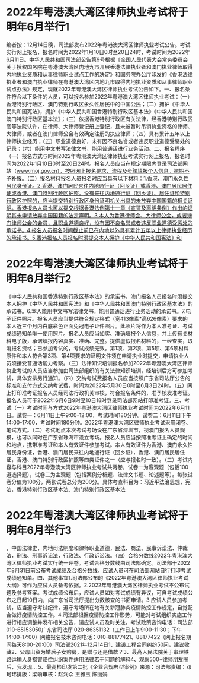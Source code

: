 # 2022年粤港澳大湾区律师执业考试将于明年6月举行1

编者按：12月14日晚，司法部发布2022年粤港澳大湾区律师执业考试公告。考试实行网上报名，报名时间为2022年1月10日0时至20日24时，考试时间为2022年6月11日。中华人民共和国司法部公告第9号根据《全国人民代表大会常务委员会关于授权国务院在粤港澳大湾区内地九市开展香港法律执业者和澳门执业律师取得内地执业资质和从事律师职业试点工作的决定》和国务院办公厅印发的《香港法律执业者和澳门执业律师在粤港澳大湾区内地九市取得内地执业资质和从事律师职业试点办法》规定，现就2022年粤港澳大湾区律师执业考试公告如下。一、报名条件符合以下条件的人员，可以报名参加2022年粤港澳大湾区律师执业考试：（一）香港特别行政区、澳门特别行政区永久性居民中的中国公民；（二）拥护《中华人民共和国宪法》，拥护《中华人民共和国香港特别行政区基本法》《中华人民共和国澳门特别行政区基本法》；（三）依据香港特别行政区有关法律，经香港特别行政区高等法院认许，在律师、大律师登记册上登记，且未被暂时吊销执业资格的律师、大律师，或者在澳门律师公会有效确定注册的执业律师；（四）具有累计五年以上律师执业经历；（五）职业道德良好，未有因不良名誉或者违反职业道德受惩处的记录；（六）能用中文书写法律文书，能用普通话进行业务活动。二、报名程序（一）报名方式与时间2022年粤港澳大湾区律师执业考试实行网上报名，报名时间为2022年1月10日0时至20日24时。报名人员应当在规定期限内登录司法部网站（www.moj.gov.cn），按照网上报名要求、流程及步骤填报个人信息。逾期不予补报。（二）报名材料报名人员报名时应当具有以下材料：1.香港、澳门永久性居民身份证。2.香港、澳门居民来往内地通行证（回乡证）或香港、澳门居民居住证或香港、澳门特别行政区护照。没有来往内地通行证（回乡证）、居住证和特别行政区护照的，应当提交特别行政区身份证明机关出具的未放弃中国国籍的相关证明。香港报名人员也可以提交根据香港法例第十一章《宣誓及声明条例》作出的证明其未申请放弃中国国籍的法定声明。3.本人为香港律师会、大律师公会，或者澳门律师公会的会员，且职业道德良好，没有因不良名誉或者违反职业道德受惩处的承诺书。4.报名人员报名时间截止前已在内地以外具有累计五年以上律师执业经历的承诺书。5.香港报名人员报名时须提交本人拥护《中华人民共和国宪法》和

# 2022年粤港澳大湾区律师执业考试将于明年6月举行2

《中华人民共和国香港特别行政区基本法》的承诺书，澳门报名人员报名时须提交本人拥护《中华人民共和国宪法》和《中华人民共和国澳门特别行政区基本法》的承诺书。6.本人能用中文书写法律文书，能用普通话进行业务活动的承诺书。7.电子证件照片。报名人员应当提供符合规定格式（宽413像素*高626像素）要求的本人近三个月内白底彩色正面免冠电子证件照片。此照片将作为本人准考证、考试成绩通知单唯一使用照片。报名人员应当如实、准确填报个人信息，并上传有关材料电子版，承诺填报内容真实、准确、完整。提供虚假报名材料的，一经查实，取消报名资格；已参加考试的，考试成绩无效。第1项、第2项、第5项、第6项材料原件和本人符合第3项、第4项要求的证明文件须在申请执业时提交，申请执业人员须接受普通话能力考察。（三）法律知识培训报名参加2022年粤港澳大湾区律师执业考试的人员应当参加由司法部组织的有关法律知识培训，经培训后方可参加考试，具体安排另行通知。（四）交纳考试费报名人员应当按照广东省司法厅公告的标准和支付方式交纳考试费，时间为2022年5月30日0时至6月3日24时。（五）网上打印准考证报名人员经司法行政机关审核，符合报名条件的，准予核发准考证。报名人员可于2022年6月6日9时至10日18时登录司法部网站打印准考证。三、考试（一）考试时间与方式2022年粤港澳大湾区律师执业考试时间为2022年6月11日。试卷一：6月11日上午9:00-12:00，考试时间180分钟。试卷二：6月11日下午14:00-17:00，考试时间180分钟。2022年粤港澳大湾区律师执业考试采用闭卷、笔试方式。（二）考试地点本次考试考场设在广东省深圳市，视澳门报名人员规模，也可以同时在广东省珠海市设立考场。报名人员应当按照准考证上确定的时间和地点，携带准考证和本人有效证件参加考试。本人有效证件为香港、澳门永久性居民身份证，香港、澳门居民来往内地通行证（回乡证），香港、澳门居民居住证，香港、澳门特别行政区护照等四类证件之一（应与报名时一致）。（三）考试内容与科目2022年粤港澳大湾区律师执业考试共两卷，试卷一为客观题（包括100道选择题），试卷二为主观题（包括案例分析题、法律文书题、论述题等）。每张试卷分值为100分，两张试卷总分为200分。具体考查科目为：习近平法治思想，宪法，香港特别行政区基本法、澳门特别行政区基本法

# 2022年粤港澳大湾区律师执业考试将于明年6月举行3

，中国法律史，内地司法制度和律师职业道德，民法、商法、民事诉讼法、仲裁法，刑法、刑事诉讼法，行政法、行政诉讼法。（四）合格分数线2022年粤港澳大湾区律师执业考试实行统一评卷。考试合格分数线由司法部确定。司法部于2022年8月31日前公布考试成绩及合格分数线，应试人员可在司法部网站自行打印考试成绩通知单。四、其他事宜1.司法部公布的《2022年粤港澳大湾区律师执业考试大纲》可作为应试人员备考依据。2.2022年粤港澳大湾区律师执业考试不公布试题及参考答案。考试成绩公布后，应试人员如对考试成绩有异议，可自考试成绩公布之日起10日内，向广东省司法厅提出分数核查的书面申请。3.应试人员参加考试，应当遵守考试纪律，遵守考场所在地有关新冠肺炎疫情防控工作规定，自觉配合做好疫情防控工作。4.司法部根据疫情防控工作形势，可能对考试组织实施工作进行相应调整并发布相关公告，请应试人员及时关注。考试政策咨询电话：司法部 010-65153050广东省司法厅 020-86351132（工作日上午9:00-11:30；下午14:00-17:00）网络报名技术咨询电话：010-88177421、88177422（网上报名期间每天8:00-20:00）司法部2021年12月14日1、建设工程合同纠纷50问，建议收藏2、父母出资为婚后子女购房，是赠与还是借款？3、最高人民法院关于审理铁路运输人身损害赔偿纠纷案件适用法律若干问题的解释4、观察500+律师朋友圈后，我发现…  5、最高检印发第二批《企业合规典型案例》来源：司法部责编：邓珂玮排版：梁萌审核：赵润众 王雅玉 陈丽娟

